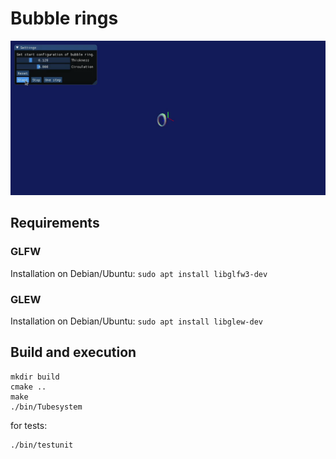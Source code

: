 # Bubble rings

![Bubble rings](images/bubble-rings.gif)

## Requirements

### GLFW

Installation on Debian/Ubuntu: `sudo apt install libglfw3-dev`

### GLEW

Installation on Debian/Ubuntu: `sudo apt install libglew-dev`

## Build and execution

```
mkdir build
cmake ..
make
./bin/Tubesystem
```

for tests:

``` 
./bin/testunit
```
